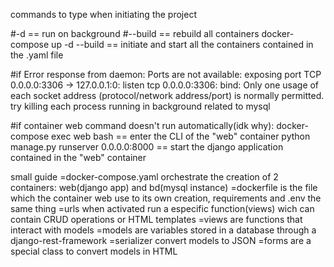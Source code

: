 commands to type when initiating the project

#-d == run on background
#--build == rebuild all containers
docker-compose up -d --build == initiate and start all the containers contained in the .yaml file

#if Error response from daemon: Ports are not available: exposing port TCP 0.0.0.0:3306 -> 127.0.0.1:0: listen tcp 0.0.0.0:3306: bind: Only one usage of each socket address (protocol/network address/port) is normally permitted.
try killing each process running in background related to mysql

#if container web command doesn't run automatically(idk why):
docker-compose exec web bash == enter the CLI of the "web" container
python manage.py runserver 0.0.0.0:8000 == start the django application contained in the "web" container


small guide
 =docker-compose.yaml orchestrate the creation of 2 containers: web(django app) and bd(mysql instance)
 =dockerfile is the file which the container web use to its own creation, requirements and .env the same thing
 =urls when activated run a especific function(views) wich can contain CRUD operations or HTML templates
 =views are functions that interact with models
 =models are variables stored in a database through a django-rest-framework
 =serializer convert models to JSON
 =forms are a special class to convert models in HTML
